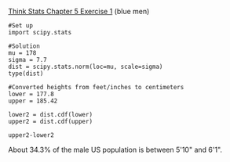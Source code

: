 [Think Stats Chapter 5 Exercise 1](http://greenteapress.com/thinkstats2/html/thinkstats2006.html#toc50) (blue men)

```
#Set up
import scipy.stats

#Solution
mu = 178
sigma = 7.7
dist = scipy.stats.norm(loc=mu, scale=sigma)
type(dist)

#Converted heights from feet/inches to centimeters
lower = 177.8
upper = 185.42

lower2 = dist.cdf(lower)
upper2 = dist.cdf(upper)

upper2-lower2
```

About 34.3% of the male US population is between 5'10" and 6'1".